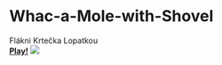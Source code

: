 # Whac-a-Mole-with-Shovel
Flákni Krtečka Lopatkou<br>
<b>[Play!](https://philipburesh.github.io/Whac-a-Mole-with-Shovel/)</b>
<a style="height: 50px">![](https://media.tenor.com/Fo8RNat9bMIAAAAC/cute-adorable.gif)</a>

